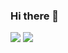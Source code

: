 ### Hi there 👋
<img align="top" src="https://github-readme-stats.vercel.app/api?username=blckbearx&include_all_commits=true&count_private=true&show_icons=true&line_height=30&title_color=CDB4DB&icon_color=CDB4DB&text_color=D3D3D3&bg_color=0A0A0A"> <img align="top" src="https://github-readme-stats.vercel.app/api/top-langs/?username=blckbearx&layout=compact&theme=dark&bg_color=0A0A0A"/>
<!--
**blckbearx/blckbearx** is a ✨ _special_ ✨ repository because its `README.md` (this file) appears on your GitHub profile.

Here are some ideas to get you started:

- 🔭 I’m currently working on ...
- 🌱 I’m currently learning ...
- 👯 I’m looking to collaborate on ...
- 🤔 I’m looking for help with ...
- 💬 Ask me about ...
- 📫 How to reach me: ...
- 😄 Pronouns: ...
- ⚡ Fun fact: ...
-->
